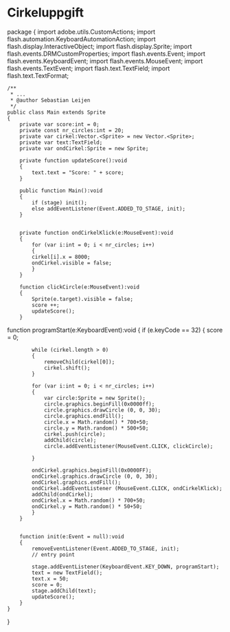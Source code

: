 Cirkeluppgift
=============

package 
{
	import adobe.utils.CustomActions;
	import flash.automation.KeyboardAutomationAction;
	import flash.display.InteractiveObject;
	import flash.display.Sprite;
	import flash.events.DRMCustomProperties;
	import flash.events.Event;
	import flash.events.KeyboardEvent;
	import flash.events.MouseEvent;
	import flash.events.TextEvent;
	import flash.text.TextField;
	import flash.text.TextFormat;
	
	/**
	 * ...
	 * @author Sebastian Leijen
	 */
	public class Main extends Sprite 
	{
		private var score:int = 0;
		private const nr_circles:int = 20;
		private var cirkel:Vector.<Sprite> = new Vector.<Sprite>;
		private var text:TextField;  
		private var ondCirkel:Sprite = new Sprite;
		
		private function updateScore():void
		{
			text.text = "Score: " + score;
		}
		
		public function Main():void 
		{
			if (stage) init();
			else addEventListener(Event.ADDED_TO_STAGE, init);
		}
		
		
		private function ondCirkelKlick(e:MouseEvent):void
		{
			for (var i:int = 0; i < nr_circles; i++) 
			{
			cirkel[i].x = 8000;
			ondCirkel.visible = false;
			}
		}
		
		function clickCircle(e:MouseEvent):void
		{
			Sprite(e.target).visible = false;
			score ++;
			updateScore();
		}
			
function programStart(e:KeyboardEvent):void
{
	if (e.keyCode == 32)
	{
		score = 0;
	
			while (cirkel.length > 0)
			{
				removeChild(cirkel[0]);
				cirkel.shift();
			}
		
			for (var i:int = 0; i < nr_circles; i++) 
			{
				var circle:Sprite = new Sprite();
				circle.graphics.beginFill(0x0000ff);
				circle.graphics.drawCircle (0, 0, 30);
				circle.graphics.endFill();
				circle.x = Math.random() * 700+50;
				circle.y = Math.random() * 500+50;
				cirkel.push(circle);					
				addChild(circle);
				circle.addEventListener(MouseEvent.CLICK, clickCircle);
				
			}
			
			ondCirkel.graphics.beginFill(0x0000FF);
			ondCirkel.graphics.drawCircle (0, 0, 30);
			ondCirkel.graphics.endFill();
			ondCirkel.addEventListener (MouseEvent.CLICK, ondCirkelKlick);
			addChild(ondCirkel);
			ondCirkel.x = Math.random() * 700+50;
			ondCirkel.y = Math.random() * 50+50;
			}
		}
		
		
		function init(e:Event = null):void 
		{							
			removeEventListener(Event.ADDED_TO_STAGE, init);
			// entry point			
			
			stage.addEventListener(KeyboardEvent.KEY_DOWN, programStart);	
			text = new TextField();
			text.x = 50;
			score = 0;
			stage.addChild(text);
			updateScore();
		}
	}			
}			
